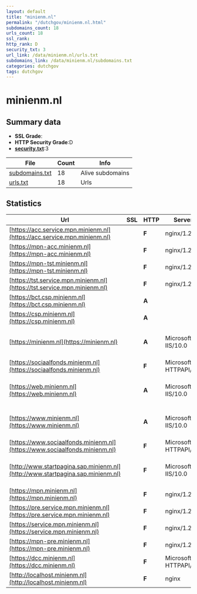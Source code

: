 ```yaml
---
layout: default
title: "minienm.nl"
permalink: "/dutchgov/minienm.nl.html"
subdomains_count: 18
urls_count: 18
ssl_rank: 
http_rank: D
security_txt: 3
url_link: /data/minienm.nl/urls.txt
subdomains_link: /data/minienm.nl/subdomains.txt
categories: dutchgov
tags: dutchgov
---
```



# minienm.nl
## Summary data


 - **SSL Grade**:
 - **HTTP Security Grade**:D
 - **[security.txt](https://www.digitaleoverheid.nl/nieuws/standaard-security-txt-nu-verplicht-voor-overheid/)**:3


| File       | Count | Info |
|------------|-------|------|
|[subdomains.txt](/DutchGovScope/data/minienm.nl/subdomains.txt)|18|Alive subdomains|
|[urls.txt](/DutchGovScope/data/minienm.nl/urls.txt)|18|Urls|


## Statistics


| Url | SSL | HTTP | Server | Cookie | HSTS | CORS | CTO | CSP | XFO | XXP | RP |FP| Tech |Title |
|--------|-------|-------|------|------|------|------|------|------|------|------|------|------|------|------|
|[https://acc.service.mpn.minienm.nl](https://acc.service.mpn.minienm.nl)| | **F**|nginx/1.27.2| | | | | | | | :white_check_mark: | |Nginx:1.27.2|MPN ACCEPTATIE i...|
|[https://mpn-acc.minienm.nl](https://mpn-acc.minienm.nl)| | **F**|nginx/1.27.2| | | | | | | | :white_check_mark: | |Nginx:1.27.2|MPN ACCEPTATIE i...|
|[https://mpn-tst.minienm.nl](https://mpn-tst.minienm.nl)| | **F**|nginx/1.27.2| | | | | | | | :white_check_mark: | |Nginx:1.27.2|Mobiliteitspanel...|
|[https://tst.service.mpn.minienm.nl](https://tst.service.mpn.minienm.nl)| | **F**|nginx/1.27.2| | | | | | | | :white_check_mark: | |Nginx:1.27.2|400 No required...|
|[https://bct.csp.minienm.nl](https://bct.csp.minienm.nl)| | **A**|| |:white_check_mark: | | | :white_check_mark:| :white_check_mark: | :white_check_mark: | :white_check_mark: | |HSTS|301 Moved Perman...|
|[https://csp.minienm.nl](https://csp.minienm.nl)| | **A**|| |:white_check_mark: | | | :white_check_mark:| :white_check_mark: | :white_check_mark: | :white_check_mark: | |HSTS|301 Moved Perman...|
|[https://minienm.nl](https://minienm.nl)| | **A**|Microsoft-IIS/10.0| |:white_check_mark: | | |:warning: | :white_check_mark: | :white_check_mark: | :white_check_mark: | |HSTS IIS:10.0 Windows Server|Document Moved|
|[https://sociaalfonds.minienm.nl](https://sociaalfonds.minienm.nl)| | **F**|Microsoft-HTTPAPI/2.0| | | | | | | | :white_check_mark: | |Microsoft HTTPAPI:2.0|Not Found|
|[https://web.minienm.nl](https://web.minienm.nl)| | **A**|Microsoft-IIS/10.0|:o: |:white_check_mark: | | |:warning: | :white_check_mark: | :white_check_mark: | :white_check_mark: | :white_check_mark: |HSTS IIS:10.0 Windows Server|Document Moved|
|[https://www.minienm.nl](https://www.minienm.nl)| | **A**|Microsoft-IIS/10.0| |:white_check_mark: | | |:warning: | :white_check_mark: | :white_check_mark: | :white_check_mark: | |HSTS IIS:10.0 Windows Server|Document Moved|
|[https://www.sociaalfonds.minienm.nl](https://www.sociaalfonds.minienm.nl)| | **F**|Microsoft-HTTPAPI/2.0| | | | | | | | :white_check_mark: | |Microsoft HTTPAPI:2.0|Not Found|
|[http://www.startpagina.sap.minienm.nl](http://www.startpagina.sap.minienm.nl)| | **F**|Microsoft-IIS/10.0| | | | | | | | :white_check_mark: | |HSTS IIS:10.0 Windows Server|Document Moved|
|[https://mpn.minienm.nl](https://mpn.minienm.nl)| | **F**|nginx/1.27.2| | | | | | | | :white_check_mark: | |Nginx:1.27.2|Mobiliteitspanel...|
|[https://pre.service.mpn.minienm.nl](https://pre.service.mpn.minienm.nl)| | **F**|nginx/1.27.2| | | | | | | | :white_check_mark: | |Nginx:1.27.2|MPN PRE-Producti...|
|[https://service.mpn.minienm.nl](https://service.mpn.minienm.nl)| | **F**|nginx/1.27.2| | | | | | | | :white_check_mark: | |Nginx:1.27.2|400 No required...|
|[https://mpn-pre.minienm.nl](https://mpn-pre.minienm.nl)| | **F**|nginx/1.27.2| | | | | | | | :white_check_mark: | |Nginx:1.27.2|MPN PRE-Producti...|
|[https://dcc.minienm.nl](https://dcc.minienm.nl)| | **F**|Microsoft-HTTPAPI/2.0| | | | | | | | :white_check_mark: | |Microsoft HTTPAPI:2.0|Not Found|
|[http://localhost.minienm.nl](http://localhost.minienm.nl)| | **F**|nginx|:o: | | | | | :white_check_mark: | :white_check_mark: | :white_check_mark: | |Laravel Nginx PHP|Weakpass|


